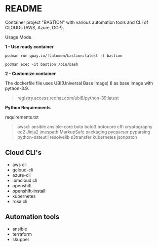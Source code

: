 # README


Container project "BASTION" with various automation tools and CLI of CLOUDs (AWS, Azure, GCP).

Usage Mode.

**1 - Use ready container**
```
podman run quay.io/fcalomen/bastion:latest -t bastion
```
````
podman exec -it bastion /bin/bash
````

**2 - Customize container**

The dockerfile file uses UBI(Universal Base Image) 8 as base image with python-3.9.

> registry.access.redhat.com/ubi8/python-39:latest

**Python Requirements**

requirements.txt
>awscli
>ansible
>ansible-core
>boto
>boto3
>botocore
>cffi
>cryptography
>ec2
>Jinja2
>jmespath
>MarkupSafe
>packaging
>pycparser
>pyparsing
>python-dateutil
>resolvelib
>s3transfer
>kubernetes
>jsonpatch

Cloud CLI's
-
- aws cli
- gcloud-cli
- azure-cli
- ibmcloud cli
- openshift
- openshift-install
- kubernetes
- rosa cli

Automation tools
- 
- ansible
- terraform
- skupper
